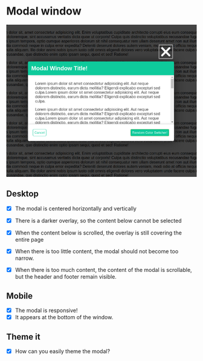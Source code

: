 # Modal window

![screenshot](/screenshot.png)

## Desktop

- [x] The modal is centered horizontally and vertically
- [x] There is a darker overlay, so the content below cannot be selected
- [x] When the content below is scrolled, the overlay is still covering the entire page
- [x] When there is too little content, the modal should not become too narrow.

- [x] When there is too much content, the content of the modal is scrollable, but the header and footer remain visible.

## Mobile

- [x] The modal is responsive!
- [x] It appears at the bottom of the window.

## Theme it

- [x] How can you easily theme the modal?
